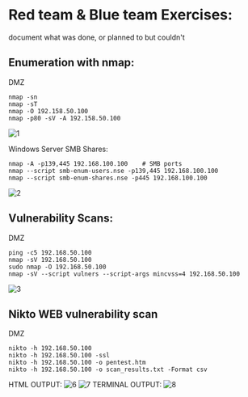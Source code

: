 # Red team & Blue team Exercises:

document what was done, or planned to but couldn't

## Enumeration with nmap:
DMZ
```
nmap -sn
nmap -sT
nmap -O 192.158.50.100
nmap -p80 -sV -A 192.158.50.100
```
![1](https://github.com/rajamc/Cyber-Project/assets/49222908/3d7deaa6-a828-474c-a177-5aef44dd2781)

Windows Server SMB Shares:
```
nmap -A -p139,445 192.168.100.100    # SMB ports
nmap --script smb-enum-users.nse -p139,445 192.168.100.100
nmap --script smb-enum-shares.nse -p445 192.168.100.100
```
![2](https://github.com/rajamc/Cyber-Project/assets/49222908/2416231d-26e0-4235-96cc-d1fab9f0db93)
## Vulnerability Scans:
DMZ
```
ping -c5 192.168.50.100
nmap -sV 192.168.50.100
sudo nmap -O 192.168.50.100
nmap -sV --script vulners --script-args mincvss=4 192.168.50.100
```
![3](https://github.com/rajamc/Cyber-Project/assets/49222908/cfdbc28c-91b4-4b73-aea5-4145f515ade3)
## Nikto WEB vulnerability scan
DMZ
```
nikto -h 192.168.50.100
nikto -h 192.168.50.100 -ssl
nikto -h 192.168.50.100 -o pentest.htm
nikto -h 192.168.50.100 -o scan_results.txt -Format csv
```
HTML OUTPUT:
![6](https://github.com/rajamc/Cyber-Project/assets/49222908/00c3f20b-0bc0-4c90-a9f4-a949a74da428)
![7](https://github.com/rajamc/Cyber-Project/assets/49222908/925650a4-4d88-4b23-85d8-4a1c712d49c5)
TERMINAL OUTPUT:
![8](https://github.com/rajamc/Cyber-Project/assets/49222908/eebab5c1-4bb7-443f-9244-3d5d98e8dbe1)


